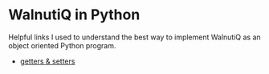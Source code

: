 # WalnutiQ in Python

Helpful links I used to understand the best way to implement
WalnutiQ as an object oriented Python program.

- [getters & setters](http://tomayko.com/writings/getters-setters-fuxors)
